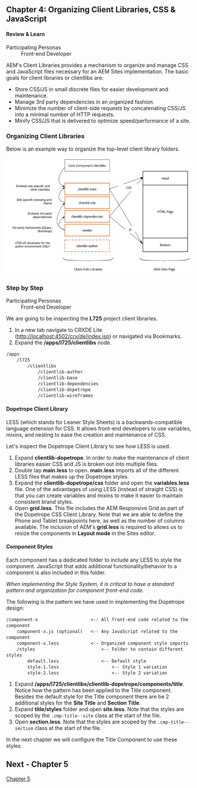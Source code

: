 ## Chapter 4: Organizing Client Libraries, CSS & JavaScript

#### Review & Learn

<dl class="tags">
<dt>Participating Personas</dt>
<dd>Front-end Developer</dd>
</dl>

AEM's Client Libraries provides a mechanism to organize and manage CSS and JavaScript files necessary for an AEM Sites implementation. The basic goals for client libraries or clientlibs are:

* Store CSS/JS in small discrete files for easier development and maintenance.
* Manage 3rd party dependencies in an organized fashion.
* Minimize the number of client-side requests by concatenating CSS/JS into a minimal number of HTTP requests.
* Minify CSS/JS that is delivered to optimize speed/performance of a site.

### Organizing Client Libraries

Below is an example way to organize the top-level client library folders.

![Client Library organization](images/clientlibs--organization.png)

### Step by Step

<dl class="tags">
<dt>Participating Personas</dt>
<dd>Front-end Developer</dd>
</dl>

We are going to be inspecting the **L725** project client libraries.

1. In a new tab navigate to CRXDE Lite ([http://localhost:4502/crx/de/index.jsp](http://localhost:4502/crx/de/index.jsp)) or navigated via Bookmarks.
2. Expand the **/apps/l725/clientlibs** node.

```
/apps
	/l725
 		/clientlibs
			/clientlib-author
			/clientlib-base
			/clientlib-dependencies
			/clientlib-dopetrope
			/clientlib-wireframes
```

#### Dopetrope Client Library

LESS (which stands for Leaner Style Sheets) is a backwards-compatible language extension for CSS. It allows front-end developers to use variables, mixins, and nesting to ease the creation and maintenance of CSS. 

Let's inspect the Dopetrope Client Library to see how LESS is used.

1. Expand **clientlib-dopetrope**. In order to make the maintenance of client libraries easier CSS and JS is broken out into multiple files.
2. Double tap **main.less** to open. **main.less** imports all of the different LESS files that makes up the Dopetrope styles.
3. Expand the **clientlib-dopetrope/css** folder and open the **variables.less** file. One of the advantages of using LESS (instead of straight CSS) is that you can create variables and mixins to make it easier to maintain consistent brand styles.
4. Open **grid.less**. This file includes the AEM Responsive Grid as part of the Dopetrope CSS Client Library. Note that we are able to define the Phone and Tablet breakpoints here, as well as the number of columns available. The inclusion of AEM's **grid.less** is required to allows us to resize the components in **Layout mode** in the Sites editor.

#### Component Styles

Each component has a dedicated folder to include any LESS to style the component. JavaScript that adds additional functionality/behavior to a component is also included in this folder. 

*When implementing the Style System, it is critical to have a standard pattern and organization for component front-end code.*

The following is the pattern we have used in implementing the Dopetrope design:

```
/component-x					<-- All front-end code related to the component
	component-x.js (optional)	<-- Any JavaScript related to the component
	component-x.less			<-- Organized component style imports
	/styles							<-- Folder to contain different styles
		default.less				<-- Default style 
		style-1.less					<-- Style 1 variation
		style-2.less					<-- Style 2 variation
```

1. Expand **/apps/l725/clientlibs/clientlib-dopetrope/components/title**. 
Notice how the pattern has been applied to the Title component. Besides the default style for the Title component there are be 2 additional styles for the **Site Title** and **Section Title**. 
2. Expand **title/styles** folder and open **site.less**. Note that the styles are scoped by the `.cmp-title--site` class at the start of the file.
3. Open **section.less**. Note that the styles are scoped by the `.cmp-title--section` class at the start of the file.

In the next chapter we will configure the Title Component to use these styles.

## Next - Chapter 5

[Chapter 5](../chapter-5)